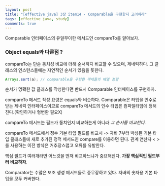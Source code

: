 ```yaml
---
layout: post
title: "[effective java] 3장 item14 - Comparable을 구현할지 고려하라"
tags: [effective java, study]
comments: true
---
```


Comparable 인터페이스의 유일무이한 메서드인  compareTo를 알아보자.

### Object equals와 다른점 ?
compareTo는 단순 동치성 비교에 더해 순서까지 비교할 수 있으며, 제네릭하다. 그 클래스의 인스턴스들에는 자연적인 순서가 있음을 뜻한다.

```java
Arrays.sort(a); // comparable을 구현한 객체들의 배열 정렬
```

순서가 명확한 값 클래스를 작성한다면 반드시 Comparable 인터페이스를 구현하자.

compareTo 메서드 작성 요령은 equals와 비슷하다.
Comparable은 타입을 인수로 받는 제네릭 인터페이스이므로 compareTo 메서드의 인수 타입은 컴파일타임에 정해진다.(확인하거나 형변환 필요X)

compareTo 메서드는 필드가 동치인지 비교하는게 아니라 *그 순서를 비교한다.*

compareTo 메서드에서 정수 기본 타입 필드를 비교시 ->
자바 7부터 박싱된 기본 타입 클래스들에 새로 추가된 정적 메서드인 compare를 이용하면 된다.
관계 연산자 < >를 사용하는 이전 방식은 거추장스럽고 오류를 유발한다.

핵심 필드가 여러개라면 어느것을 먼저 비교하느냐가 중요해진다. **가장 핵심적인 필드부터 비교하자.**

Comparator는 수많은 보조 생성 메서드들로 중무장하고 있다. 자바의 숫자용 기본 타입을 모두 커버한다.
